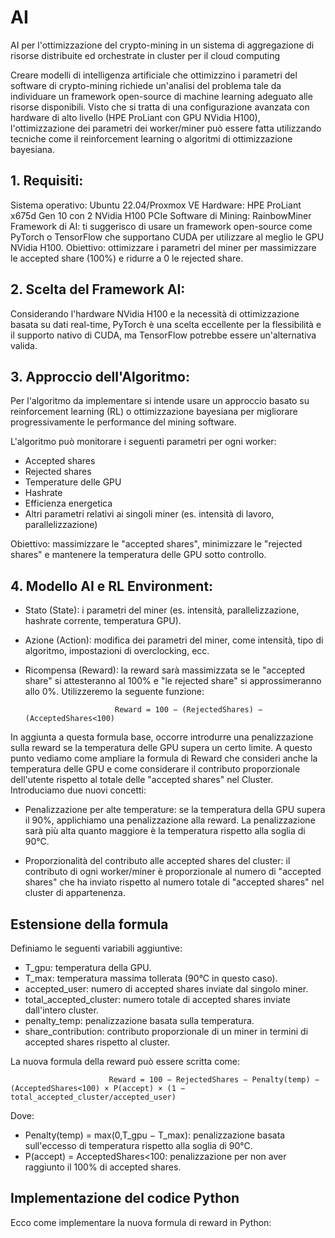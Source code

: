 # AI
AI  per l'ottimizzazione del crypto-mining in un sistema di aggregazione di risorse distribuite ed orchestrate in cluster per il cloud computing 

Creare modelli di intelligenza artificiale che ottimizzino i parametri del software di crypto-mining richiede un'analisi del problema tale da individuare un framework open-source di machine learning adeguato alle risorse disponibili. Visto che si tratta di una configurazione avanzata con hardware di alto livello (HPE ProLiant con GPU NVidia H100), l'ottimizzazione dei parametri dei worker/miner può essere fatta utilizzando tecniche come il reinforcement learning o algoritmi di ottimizzazione bayesiana.

## 1. Requisiti:
Sistema operativo: Ubuntu 22.04/Proxmox VE
Hardware: HPE ProLiant x675d Gen 10 con 2 NVidia H100 PCIe
Software di Mining: RainbowMiner
Framework di AI: ti suggerisco di usare un framework open-source come PyTorch o TensorFlow che supportano CUDA per utilizzare al meglio le GPU NVidia H100.
Obiettivo: ottimizzare i parametri del miner per massimizzare le accepted share (100%) e ridurre a 0 le rejected share.

## 2. Scelta del Framework AI:
Considerando l'hardware NVidia H100 e la necessità di ottimizzazione basata su dati real-time, PyTorch è una scelta eccellente per la flessibilità e il supporto nativo di CUDA, ma TensorFlow potrebbe essere un'alternativa valida.

## 3. Approccio dell'Algoritmo:
Per l'algoritmo da implementare si intende usare un approccio basato su reinforcement learning (RL) o ottimizzazione bayesiana per migliorare progressivamente le performance del mining software.

L'algoritmo può monitorare i seguenti parametri per ogni worker:

- Accepted shares
- Rejected shares
- Temperature delle GPU
- Hashrate
- Efficienza energetica
- Altri parametri relativi ai singoli miner (es. intensità di lavoro, parallelizzazione)

Obiettivo: massimizzare le "accepted shares", minimizzare le "rejected shares" e mantenere la temperatura delle GPU sotto controllo.

## 4. Modello AI e RL Environment:

- Stato (State): i parametri del miner (es. intensità, parallelizzazione, hashrate corrente, temperatura GPU).

- Azione (Action): modifica dei parametri del miner, come intensità, tipo di algoritmo, impostazioni di overclocking, ecc.

- Ricompensa (Reward): la reward sarà massimizzata se le "accepted share" si attesteranno al 100% e "le rejected share" si approssimeranno allo 0%. Utilizzeremo la seguente funzione:

                          Reward = 100 − (RejectedShares) − (AcceptedShares<100)

In aggiunta a questa formula base, occorre introdurre una penalizzazione sulla reward se la temperatura delle GPU supera un certo limite. A questo punto vediamo come ampliare la formula di Reward che consideri anche la temperatura delle GPU e come considerare il contributo proporzionale dell'utente rispetto al totale delle "accepted shares" nel Cluster. Introduciamo due nuovi concetti:

- Penalizzazione per alte temperature: se la temperatura della GPU supera il 90%, applichiamo una penalizzazione alla reward. La penalizzazione sarà più alta quanto maggiore è la temperatura rispetto alla soglia di 90°C.
  
- Proporzionalità del contributo alle accepted shares del cluster: il contributo di ogni worker/miner è proporzionale al numero di "accepted shares" che ha inviato rispetto al numero totale di "accepted shares" nel cluster di appartenenza.

## Estensione della formula

Definiamo le seguenti variabili aggiuntive:

- T_gpu: temperatura della GPU.
- T_max: temperatura massima tollerata (90°C in questo caso).
- accepted_user: numero di accepted shares inviate dal singolo miner.
- total_accepted_cluster: numero totale di accepted shares inviate dall'intero cluster.
- penalty_temp: penalizzazione basata sulla temperatura.
- share_contribution: contributo proporzionale di un miner in termini di accepted shares rispetto al cluster.

La nuova formula della reward può essere scritta come:

                          Reward = 100 − RejectedShares − Penalty(temp) − (AcceptedShares<100) × P(accept) × (1 − total_accepted_cluster/accepted_user)

Dove:

- Penalty(temp) =  max(0,T_gpu − T_max): penalizzazione basata sull'eccesso di temperatura rispetto alla soglia di 90°C.
- P(accept) = AcceptedShares<100: penalizzazione per non aver raggiunto il 100% di accepted shares.

## Implementazione del codice Python

Ecco come implementare la nuova formula di reward in Python:
